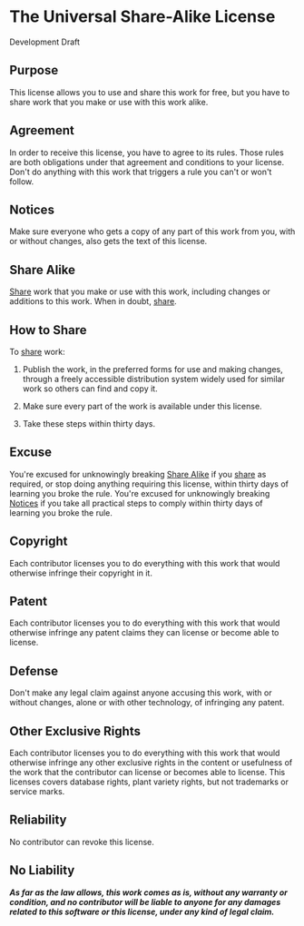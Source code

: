# The Universal Share-Alike License

Development Draft

## Purpose

This license allows you to use and share this work for free, but you have to share work that you make or use with this work alike.

## Agreement

In order to receive this license, you have to agree to its rules.  Those rules are both obligations under that agreement and conditions to your license.  Don't do anything with this work that triggers a rule you can't or won't follow.

## Notices

Make sure everyone who gets a copy of any part of this work from you, with or without changes, also gets the text of this license.

## Share Alike

[Share](#how-to-share) work that you make or use with this work, including changes or additions to this work.  When in doubt, [share](#how-to-share).

## How to Share

To [share](#how-to-share) work:

1.  Publish the work, in the preferred forms for use and making changes, through a freely accessible distribution system widely used for similar work so others can find and copy it.

2.  Make sure every part of the work is available under this license.

3.  Take these steps within thirty days.

## Excuse

You're excused for unknowingly breaking [Share Alike](#share-alike) if you [share](#how-to-share) as required, or stop doing anything requiring this license, within thirty days of learning you broke the rule.  You're excused for unknowingly breaking [Notices](#notices) if you take all practical steps to comply within thirty days of learning you broke the rule.

## Copyright

Each contributor licenses you to do everything with this work that would otherwise infringe their copyright in it.

## Patent

Each contributor licenses you to do everything with this work that would otherwise infringe any patent claims they can license or become able to license.

## Defense

Don't make any legal claim against anyone accusing this work, with or without changes, alone or with other technology, of infringing any patent.

## Other Exclusive Rights

Each contributor licenses you to do everything with this work that would otherwise infringe any other exclusive rights in the content or usefulness of the work that the contributor can license or becomes able to license.  This licenses covers database rights, plant variety rights, but not trademarks or service marks.

## Reliability

No contributor can revoke this license.

## No Liability

***As far as the law allows, this work comes as is, without any warranty or condition, and no contributor will be liable to anyone for any damages related to this software or this license, under any kind of legal claim.***
